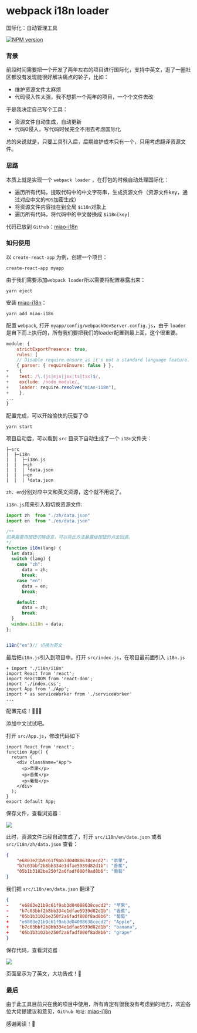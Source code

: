 # webpack i18n loader

国际化：自动管理工具

[![NPM version][npm-image]][npm-url] 

[npm-image]: https://img.shields.io/npm/v/miao-i18n.svg?style=flat-square
[npm-url]: https://www.npmjs.com/package/miao-i18n

### 背景

前段时间需要把一个开发了两年左右的项目进行国际化，支持中英文，逛了一圈社区都没有发现能很好解决痛点的轮子，比如：

* 维护资源文件太麻烦
* 代码侵入性太强，我不想把一个两年的项目，一个个文件去改

于是我决定自己写个工具：

* 资源文件自动生成，自动更新
* 代码0侵入，写代码时候完全不用去考虑国际化

总的来说就是，只要工具引入后，后期维护成本只有一个，只用考虑翻译资源文件。

### 思路

本质上就是实现一个 `webpack loader` ，在打包的时候自动处理国际化：

* 遍历所有代码，提取代码中的中文字符串，生成资源文件（资源文件key，通过对应中文的`MD5`加密生成）
* 将资源文件内容挂在到全局 `$i18n`对象上
* 遍历所有代码，将代码中的中文替换成 `$i18n[key]`

代码已放到 `Github`：[miao-i18n](https://github.com/goldEli/miao-i18n)

### 如何使用

以 `create-react-app` 为例，创建一个项目：

``` shell
create-react-app myapp
```

由于我们需要添加`webpack loader`所以需要将配置暴露出来：

```shell
yarn eject
```

安装 [miao-i18n](https://github.com/goldEli/miao-i18n)：

```shell
yarn add miao-i18n
```

配置 `webpack`, 打开 `myapp/config/webpackDevServer.config.js`，由于 `loader`是自下而上执行的，所有我们要把我们的loader配置到最上面，这个很重要。

```javascript
module: {
    strictExportPresence: true,
    rules: [
    // Disable require.ensure as it's not a standard language feature.
    { parser: { requireEnsure: false } },
+    {
+    test: /\.(js|mjs|jsx|ts|tsx)$/,
+    exclude: /node_module/,
+    loader: require.resolve("miao-i18n"),
+    },
...
}    
```

配置完成，可以开始愉快的玩耍了😊

```shell
yarn start	
```

项目启动后，可以看到 `src` 目录下自动生成了一个 `i18n`文件夹：

```
├─src
|  ├─i18n
|  |  ├─i18n.js
|  |  ├─zh
|  |  | └data.json
|  |  ├─en
|  |  | └data.json
```

`zh`、`en`分别对应中文和英文资源，这个就不用说了。

`i18n.js`用来引入和切换资源文件:

```javascript
import zh  from "./zh/data.json"
import en  from "./en/data.json"

/**
如果需要用按钮切换语言，可以将此方法暴露给按钮的点击回调。
*/
function i18n(lang) {
  let data;
  switch (lang) {
    case "zh":
      data = zh;
      break;
    case "en":
      data = en;
      break;

    default:
      data = zh;
      break;
  }
  window.$i18n = data;
};


i18n("en")// 切换为英文
```

最后把`i18n.js`引入到项目中。打开 `src/index.js`，在项目最前面引入 `i18n.js`

```
+ import "./i18n/i18n"
import React from 'react';
import ReactDOM from 'react-dom';
import './index.css';
import App from './App';
import * as serviceWorker from './serviceWorker'
...
```

配置完成！🍾🍾🍾

添加中文试试吧。

打开 `src/App.js`，修改代码如下

```
import React from 'react';
function App() {
  return (
    <div className="App">
      <p>苹果</p>
      <p>香蕉</p>
      <p>葡萄</p>
    </div>
  );
}
export default App;
```

保存文件，查看浏览器：

![](https://user-gold-cdn.xitu.io/2020/7/10/17337812b70716e8?w=181&h=102&f=png&s=1193)

此时，资源文件已经自动生成了，打开 `src/i18n/en/data.json` 或者 `src/i18n/zh/data.json` 查看：

```json
{
    "e6803e21b9c61f9ab3d04088638cecd2": "苹果",
    "b7c03bbf2b8bb334e1dfae5939d82d1b": "香蕉",
    "05b1b3102be250f2a6fadf800f8ad8b6": "葡萄"
}
```
我们把 `src/i18n/en/data.json` 翻译了

```json
{
-    "e6803e21b9c61f9ab3d04088638cecd2": "苹果",
-    "b7c03bbf2b8bb334e1dfae5939d82d1b": "香蕉",
-    "05b1b3102be250f2a6fadf800f8ad8b6": "葡萄"
+    "e6803e21b9c61f9ab3d04088638cecd2": "Apple",
+    "b7c03bbf2b8bb334e1dfae5939d82d1b": "banana",
+    "05b1b3102be250f2a6fadf800f8ad8b6": "grape"
}
```

保存代码，查看浏览器

![](https://user-gold-cdn.xitu.io/2020/7/10/1733707d47cc691f?w=180&h=113&f=png&s=1405)

页面显示为了英文，大功告成！🙂

### 最后

由于此工具目前只在我的项目中使用，所有肯定有很我没有考虑到的地方，欢迎各位大佬提建议和意见，`Github 地址`: [miao-i18n](https://github.com/goldEli/miao-i18n)

感谢阅读！🌹
